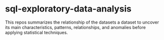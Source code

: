 # sql-exploratory-data-analysis
This repos summarizes the relationship of the datasets a dataset to uncover its main characteristics, patterns, relationships, and anomalies before applying  statistical techniques.
